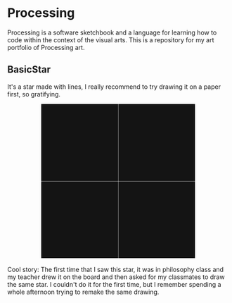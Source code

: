# Processing
Processing is a software sketchbook and a language for learning how to code within the context of the visual arts. This is a repository for my art portfolio of Processing art.

## BasicStar
It's a star made with lines, I really recommend to try drawing it on a paper first, so gratifying.

<p align="center">
  <img src="img/star.gif" width="350" title="Basic Star">
</p>

Cool story: The first time that I saw this star, it was in philosophy class and my teacher drew it on the board and then asked for my classmates to draw the same star. I couldn't do it for the first time, but I remember spending a whole afternoon trying to remake the same drawing.



